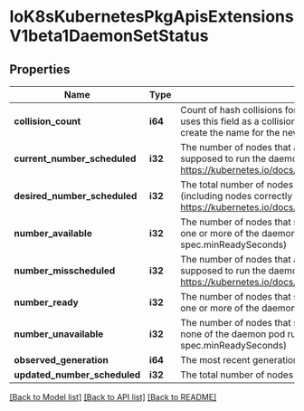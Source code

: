 # IoK8sKubernetesPkgApisExtensionsV1beta1DaemonSetStatus

## Properties
Name | Type | Description | Notes
------------ | ------------- | ------------- | -------------
**collision_count** | **i64** | Count of hash collisions for the DaemonSet. The DaemonSet controller uses this field as a collision avoidance mechanism when it needs to create the name for the newest ControllerRevision. | [optional] 
**current_number_scheduled** | **i32** | The number of nodes that are running at least 1 daemon pod and are supposed to run the daemon pod. More info: https://kubernetes.io/docs/concepts/workloads/controllers/daemonset/ | 
**desired_number_scheduled** | **i32** | The total number of nodes that should be running the daemon pod (including nodes correctly running the daemon pod). More info: https://kubernetes.io/docs/concepts/workloads/controllers/daemonset/ | 
**number_available** | **i32** | The number of nodes that should be running the daemon pod and have one or more of the daemon pod running and available (ready for at least spec.minReadySeconds) | [optional] 
**number_misscheduled** | **i32** | The number of nodes that are running the daemon pod, but are not supposed to run the daemon pod. More info: https://kubernetes.io/docs/concepts/workloads/controllers/daemonset/ | 
**number_ready** | **i32** | The number of nodes that should be running the daemon pod and have one or more of the daemon pod running and ready. | 
**number_unavailable** | **i32** | The number of nodes that should be running the daemon pod and have none of the daemon pod running and available (ready for at least spec.minReadySeconds) | [optional] 
**observed_generation** | **i64** | The most recent generation observed by the daemon set controller. | [optional] 
**updated_number_scheduled** | **i32** | The total number of nodes that are running updated daemon pod | [optional] 

[[Back to Model list]](../README.md#documentation-for-models) [[Back to API list]](../README.md#documentation-for-api-endpoints) [[Back to README]](../README.md)


